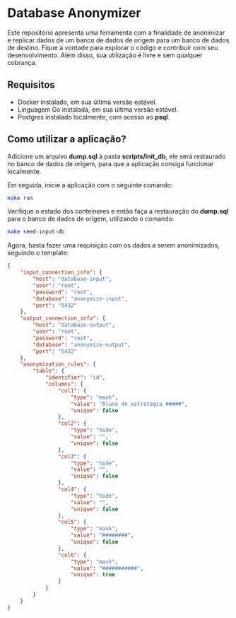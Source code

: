 # Database Anonymizer

Este repositório apresenta uma ferramenta com a finalidade de anonimizar e replicar dados de um banco de dados de origem para um banco de dados de destino. Fique à vontade para explorar o código e contribuir com seu desenvolvimento. Além disso, sua utilização é livre e sem qualquer cobrança.

## Requisitos

- Docker instalado, em sua última versão estável.
- Linguagem Go instalada, em sua última versão estável.
- Postgres instalado localmente, com acesso ao **psql**.

## Como utilizar a aplicação?

Adicione um arquivo **dump.sql** à pasta **scripts/init_db**, ele será restaurado no banco de dados de origem, para que a aplicação consiga funcionar localmente.

Em seguida, inicie a aplicação com o seguinte comando:

```bash
make run
```

Verifique o estado dos conteineres e então faça a restauração do **dump.sql** para o banco de dados de origem, utilizando o comando:

```bash
make seed-input-db
```

Agora, basta fazer uma requisição com os dados a serem anonimizados, seguindo o template:

```json
{
    "input_connection_info": {
        "host": "database-input",
        "user": "root",
        "password": "root",
        "database": "anonymize-input",
        "port": "5432"
    },
    "output_connection_info": {
        "host": "database-output",
        "user": "root",
        "password": "root",
        "database": "anonymize-output",
        "port": "5432"
    },
    "anonymization_rules": {
        "table": {
            "identifier": "id",
            "columns": {
                "col1": {
                    "type": "mask",
                    "value": "Aluno do estratégia #####",
                    "unique": false
                },
                "col2": {
                    "type": "hide",
                    "value": "",
                    "unique": false
                },
                "col3": {
                    "type": "hide",
                    "value": "",
                    "unique": false
                },
                "col4": {
                    "type": "hide",
                    "value": "",
                    "unique": false
                },
                "col5": {
                    "type": "mask",
                    "value": "########",
                    "unique": false
                },
                "col6": {
                    "type": "mask",
                    "value": "###########",
                    "unique": true
                }
            }
        }
    }
}
```